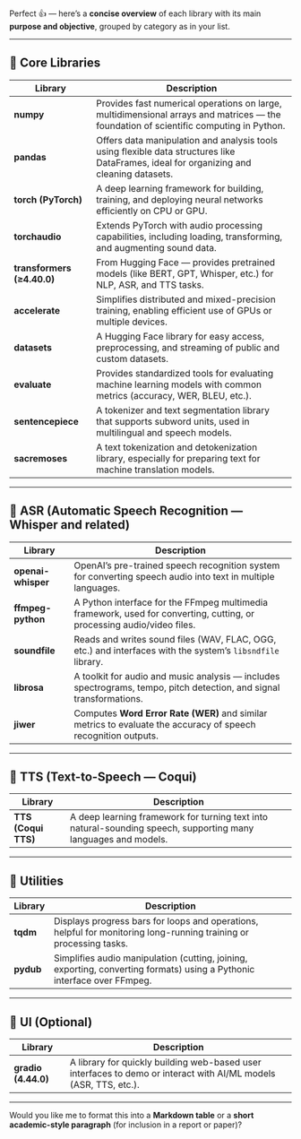 Perfect 👍 — here’s a **concise overview** of each library with its main **purpose and objective**, grouped by category as in your list.

---

## 🔹 **Core Libraries**

| Library                    | Description                                                                                                                             |
| -------------------------- | --------------------------------------------------------------------------------------------------------------------------------------- |
| **numpy**                  | Provides fast numerical operations on large, multidimensional arrays and matrices — the foundation of scientific computing in Python.   |
| **pandas**                 | Offers data manipulation and analysis tools using flexible data structures like DataFrames, ideal for organizing and cleaning datasets. |
| **torch (PyTorch)**        | A deep learning framework for building, training, and deploying neural networks efficiently on CPU or GPU.                              |
| **torchaudio**             | Extends PyTorch with audio processing capabilities, including loading, transforming, and augmenting sound data.                         |
| **transformers (≥4.40.0)** | From Hugging Face — provides pretrained models (like BERT, GPT, Whisper, etc.) for NLP, ASR, and TTS tasks.                             |
| **accelerate**             | Simplifies distributed and mixed-precision training, enabling efficient use of GPUs or multiple devices.                                |
| **datasets**               | A Hugging Face library for easy access, preprocessing, and streaming of public and custom datasets.                                     |
| **evaluate**               | Provides standardized tools for evaluating machine learning models with common metrics (accuracy, WER, BLEU, etc.).                     |
| **sentencepiece**          | A tokenizer and text segmentation library that supports subword units, used in multilingual and speech models.                          |
| **sacremoses**             | A text tokenization and detokenization library, especially for preparing text for machine translation models.                           |

---

## 🔹 **ASR (Automatic Speech Recognition — Whisper and related)**

| Library            | Description                                                                                                            |
| ------------------ | ---------------------------------------------------------------------------------------------------------------------- |
| **openai-whisper** | OpenAI’s pre-trained speech recognition system for converting speech audio into text in multiple languages.            |
| **ffmpeg-python**  | A Python interface for the FFmpeg multimedia framework, used for converting, cutting, or processing audio/video files. |
| **soundfile**      | Reads and writes sound files (WAV, FLAC, OGG, etc.) and interfaces with the system’s `libsndfile` library.             |
| **librosa**        | A toolkit for audio and music analysis — includes spectrograms, tempo, pitch detection, and signal transformations.    |
| **jiwer**          | Computes **Word Error Rate (WER)** and similar metrics to evaluate the accuracy of speech recognition outputs.         |

---

## 🔹 **TTS (Text-to-Speech — Coqui)**

| Library             | Description                                                                                                    |
| ------------------- | -------------------------------------------------------------------------------------------------------------- |
| **TTS (Coqui TTS)** | A deep learning framework for turning text into natural-sounding speech, supporting many languages and models. |

---

## 🔹 **Utilities**

| Library   | Description                                                                                                             |
| --------- | ----------------------------------------------------------------------------------------------------------------------- |
| **tqdm**  | Displays progress bars for loops and operations, helpful for monitoring long-running training or processing tasks.      |
| **pydub** | Simplifies audio manipulation (cutting, joining, exporting, converting formats) using a Pythonic interface over FFmpeg. |

---

## 🔹 **UI (Optional)**

| Library             | Description                                                                                                      |
| ------------------- | ---------------------------------------------------------------------------------------------------------------- |
| **gradio (4.44.0)** | A library for quickly building web-based user interfaces to demo or interact with AI/ML models (ASR, TTS, etc.). |

---

Would you like me to format this into a **Markdown table** or a **short academic-style paragraph** (for inclusion in a report or paper)?
